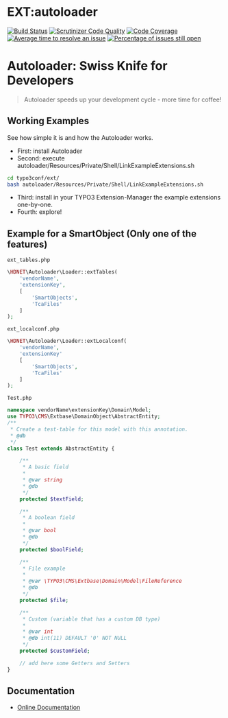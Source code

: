 # EXT:autoloader

[![Build Status](https://travis-ci.org/lochmueller/autoloader.svg?branch=master)](https://travis-ci.org/lochmueller/autoloader)
[![Scrutinizer Code Quality](https://scrutinizer-ci.com/g/lochmueller/autoloader/badges/quality-score.png?b=master)](https://scrutinizer-ci.com/g/lochmueller/autoloader/?branch=master)
[![Code Coverage](https://scrutinizer-ci.com/g/lochmueller/autoloader/badges/coverage.png?b=master)](https://scrutinizer-ci.com/g/lochmueller/autoloader/?branch=master)
[![Average time to resolve an issue](http://isitmaintained.com/badge/resolution/lochmueller/autoloader.svg)](http://isitmaintained.com/project/lochmueller/autoloader "Average time to resolve an issue")
[![Percentage of issues still open](http://isitmaintained.com/badge/open/lochmueller/autoloader.svg)](http://isitmaintained.com/project/lochmueller/autoloader "Percentage of issues still open")

Autoloader: Swiss Knife for Developers
======================================

> Autoloader speeds up your development cycle - more time for coffee!

Working Examples
------
See how simple it is and how the Autoloader works.

* First: install Autoloader
* Second: execute autoloader/Resources/Private/Shell/LinkExampleExtensions.sh
```bash
cd typo3conf/ext/
bash autoloader/Resources/Private/Shell/LinkExampleExtensions.sh
```
* Third: install in your TYPO3 Extension-Manager the example extensions one-by-one.
* Fourth: explore!

Example for a SmartObject (Only one of the features)
------

`ext_tables.php`
```php
\HDNET\Autoloader\Loader::extTables(
    'vendorName',
    'extensionKey',
    [
    	'SmartObjects',
    	'TcaFiles'
    ]
);
```

`ext_localconf.php`
```php
\HDNET\Autoloader\Loader::extLocalconf(
	'vendorName',
	'extensionKey'
	[
		'SmartObjects',
		'TcaFiles'
	]
);
```

`Test.php`
```php
namespace vendorName\extensionKey\Domain\Model;
use TYPO3\CMS\Extbase\DomainObject\AbstractEntity;
/**
 * Create a test-table for this model with this annotation.
 * @db
 */
class Test extends AbstractEntity {

	/**
	 * A basic field
	 *
	 * @var string
	 * @db
	 */
	protected $textField;

	/**
	 * A boolean field
	 *
	 * @var bool
	 * @db
	 */
	protected $boolField;

	/**
	 * File example
	 *
	 * @var \TYPO3\CMS\Extbase\Domain\Model\FileReference
	 * @db
	 */
	protected $file;

	/**
	 * Custom (variable that has a custom DB type)
	 *
	 * @var int
	 * @db int(11) DEFAULT '0' NOT NULL
	 */
	protected $customField;

	// add here some Getters and Setters
}
```


Documentation
-------------
* [Online Documentation](http://docs.typo3.org/typo3cms/extensions/autoloader/)
